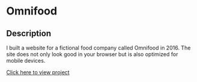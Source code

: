 <h1>Omnifood</h1>

<h2>Description</h2>
<p>I built a website for a fictional food company called Omnifood in 2016. The site does not only look good in your browser but is also optimized for mobile devices.</p>
<p><a href="https://marcusvanwinden.github.io/omnifood/">Click here to view project</a></p>
